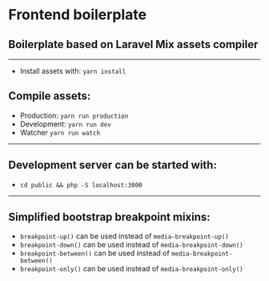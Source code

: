 # Frontend boilerplate

## Boilerplate based on Laravel Mix assets compiler
---

* Install assets with: `yarn install`

## Compile assets:

* Production: `yarn run production`
* Development: `yarn run dev`
* Watcher `yarn run watch`

---

## Development server can be started with:

* `cd public && php -S localhost:3000`

---
## Simplified bootstrap breakpoint mixins:

* `breakpoint-up()` can be used instead of `media-breakpoint-up()`
* `breakpoint-down()` can be used instead of `media-breakpoint-down()`
* `breakpoint-between()` can be used instead of `media-breakpoint-between()`
* `breakpoint-only()` can be used instead of `media-breakpoint-only()`